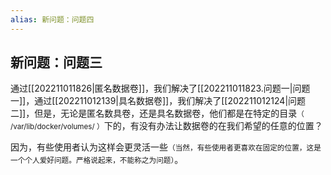 ```yaml
---
alias: 新问题：问题四
---
```


## 新问题：问题三

通过[[202211011826|匿名数据卷]]，我们解决了[[202211011823.问题一|问题一]]，通过[[202211012139|具名数据卷]]，我们解决了[[202211012124|问题二]]，但是，无论是匿名数具卷，还是具名数据卷，他们都是在特定的目录<small>（ /var/lib/docker/volumes/ ）</small>下的，有没有办法让数据卷的在我们希望的任意的位置？

因为，有些使用者认为这样会更灵活一些<small>（当然，有些使用者更喜欢在固定的位置，这是一个个人爱好问题。严格说起来，不能称之为问题）</small>。

